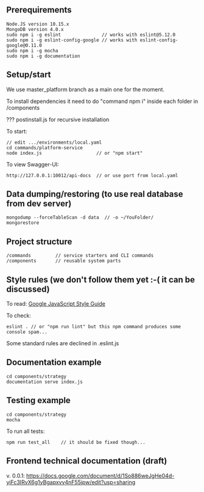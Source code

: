 ## Prerequirements
    Node.JS version 10.15.x
    MongoDB version 4.0.x
    sudo npm i -g eslint               // works with eslint@5.12.0
    sudo npm i -g eslint-config-google // works with eslint-config-google@0.11.0
    sudo npm i -g mocha                
    sudo npm i -g documentation 
 
## Setup/start

We use master_platform branch as a main one for the moment. 

To install dependencies it need to do "command npm i" inside each folder in /components

??? postinstall.js for recursive installation

To start:

    // edit .../environments/local.yaml
    cd commands/platform-service
    node index.js                    // or "npm start"

To view Swagger-UI:
   
    http://127.0.0.1:10012/api-docs  // or use port from local.yaml


## Data dumping/restoring (to use real database from dev server)

    mongodump --forceTableScan -d data  // -o ~/YouFolder/
    mongorestore 

## Project structure 

    /commands         // service starters and CLI commands
    /components       // reusable system parts 


## Style rules (we don't follow them yet :-( it can be discussed)
   
To read: [Google JavaScript Style Guide](https://google.github.io/styleguide/jsguide.html)

To check: 

    eslint . // or "npm run lint" but this npm command produces some console spam...

Some standard rules are declined in .eslint.js


## Documentation example

    cd components/strategy 
    documentation serve index.js
       

## Testing example

    cd components/strategy
    mocha


To run all tests:

    npm run test_all    // it should be fixed though...


## Frontend technical documentation (draft)
    
v. 0.0.1: https://docs.google.com/document/d/1So886weJgHe04d-yiFc3IRvX6g1yBgapxvv4nF55jpw/edit?usp=sharing
 
